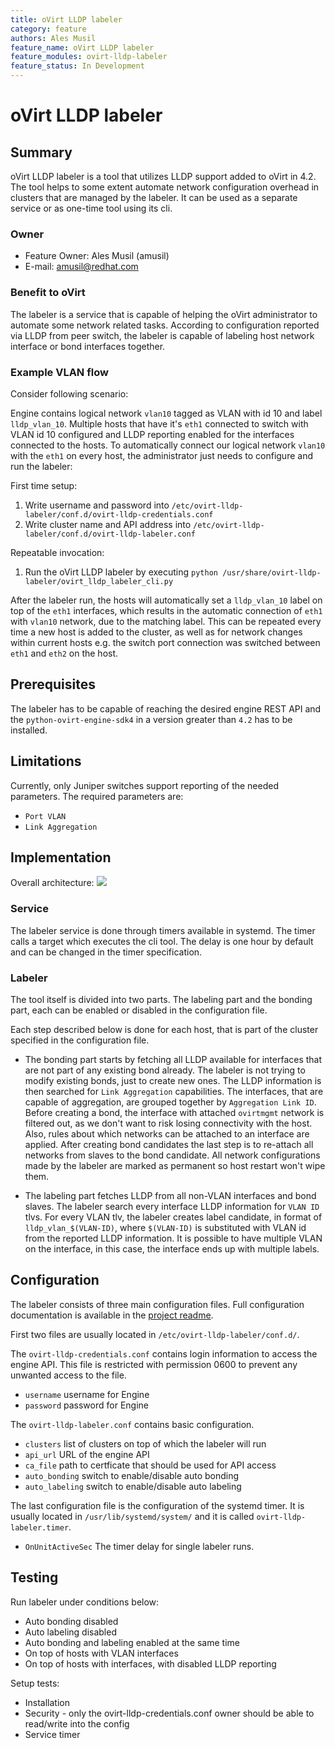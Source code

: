 ```yaml
---
title: oVirt LLDP labeler
category: feature
authors: Ales Musil
feature_name: oVirt LLDP labeler
feature_modules: ovirt-lldp-labeler
feature_status: In Development
---
```


# oVirt LLDP labeler

## Summary

oVirt LLDP labeler is a tool that utilizes LLDP support
added to oVirt in 4.2. The tool helps to some extent automate network 
configuration overhead in clusters that are managed by the labeler. 
It can be used as a separate service or as one-time tool using its cli.

### Owner

- Feature Owner: Ales Musil (amusil)
- E-mail: <amusil@redhat.com>


### Benefit to oVirt

The labeler is a service that is capable of helping the oVirt administrator
to automate some network related tasks. According to configuration reported 
via LLDP from peer switch, the labeler is capable of labeling host network 
interface or bond interfaces together. 

### Example VLAN flow

Consider following scenario:

Engine contains logical network `vlan10` tagged as VLAN with id 10
and label `lldp_vlan_10`. Multiple hosts that have it's `eth1` 
connected to switch with VLAN id 10 configured and LLDP reporting 
enabled for the interfaces connected to the hosts. To automatically 
connect our logical network `vlan10` with the `eth1` on every host,
the administrator just needs to configure and run the labeler:

First time setup:

1) Write username and password into `/etc/ovirt-lldp-labeler/conf.d/ovirt-lldp-credentials.conf`
2) Write cluster name and API address into `/etc/ovirt-lldp-labeler/conf.d/ovirt-lldp-labeler.conf`

Repeatable invocation:

1) Run the oVirt LLDP labeler by executing `python /usr/share/ovirt-lldp-labeler/ovirt_lldp_labeler_cli.py`
  
After the labeler run, the hosts will automatically set a `lldp_vlan_10` 
label on top of the `eth1` interfaces, which results in the automatic 
connection of `eth1` with `vlan10` network, due to the matching label. 
This can be repeated every time a new host is added to the cluster, 
as well as for network changes within current hosts e.g. the switch 
port connection was switched between `eth1` and `eth2` on the host.


## Prerequisites

The labeler has to be capable of reaching the desired engine REST API and the 
`python-ovirt-engine-sdk4` in a version greater than `4.2` has to be installed.


## Limitations

Currently, only Juniper switches support reporting of the needed parameters.
The required parameters are:
* `Port VLAN`
* `Link Aggregation`

## Implementation

Overall architecture:
![](/images/wiki/ovirt-lldp-labeler-architecture.png)

### Service

The labeler service is done through timers available in systemd. The timer calls
a target which executes the cli tool. The delay is one hour by default and can be 
changed in the timer specification.

### Labeler

The tool itself is divided into two parts. The labeling part and the bonding 
part, each can be enabled or disabled in the configuration file. 

Each step described below is done for each host, that is part of the cluster 
specified in the configuration file.

- The bonding part starts by fetching all LLDP available for interfaces that are 
not part of any existing bond already. The labeler is not trying to modify 
existing bonds, just to create new ones. The LLDP information is then searched 
for `Link Aggregation` capabilities. The interfaces, that are capable of 
aggregation, are grouped together by `Aggregation Link ID`. Before creating 
a bond, the interface with attached `ovirtmgmt` network is filtered out, as we 
don't want to risk losing connectivity with the host. Also, rules about which 
networks can be attached to an interface are applied. After creating bond 
candidates the last step is to re-attach all networks from slaves to the bond 
candidate. All network configurations made by the labeler are marked as 
permanent so host restart won't wipe them.


- The labeling part fetches LLDP from all non-VLAN interfaces and bond slaves.
The labeler search every interface LLDP information for `VLAN ID` tlvs. For 
every VLAN tlv, the labeler creates label candidate, in format of 
`lldp_vlan_$(VLAN-ID)`, where `$(VLAN-ID)` is substituted with VLAN id from 
the reported LLDP information. It is possible to have multiple VLAN on 
the interface, in this case, the interface ends up with multiple labels. 


## Configuration

The labeler consists of three main configuration files.
Full configuration documentation is available in the [project readme](https://github.com/oVirt/ovirt-lldp-labeler/blob/master/README.adoc#configuration).

First two files are usually located in `/etc/ovirt-lldp-labeler/conf.d/`. 

The `ovirt-lldp-credentials.conf` contains login information to access the 
engine API. This file is restricted with permission 0600 to prevent any
unwanted access to the file.
* `username` username for Engine
* `password` password for Engine


The `ovirt-lldp-labeler.conf` contains basic configuration. 
* `clusters` list of clusters on top of which the labeler will run
* `api_url` URL of the engine API
* `ca_file` path to certficate that should be used for API access
* `auto_bonding` switch to enable/disable auto bonding
* `auto_labeling` switch to enable/disable auto labeling

The last configuration file is the configuration of the systemd timer. It is usually
located in `/usr/lib/systemd/system/` and it is called 
`ovirt-lldp-labeler.timer`. 
* `OnUnitActiveSec` The timer delay for single labeler runs.



## Testing

Run labeler under conditions below:

* Auto bonding disabled
* Auto labeling disabled
* Auto bonding and labeling enabled at the same time
* On top of hosts with VLAN interfaces
* On top of hosts with interfaces, with disabled LLDP reporting

Setup tests:

* Installation
* Security - only the ovirt-lldp-credentials.conf owner should be able to 
read/write into the config
* Service timer
